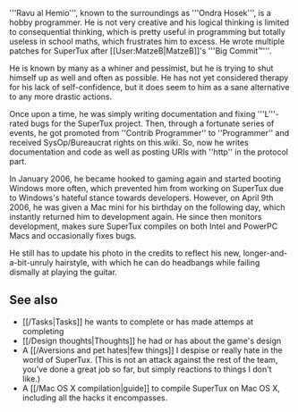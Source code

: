 '''Ravu al Hemio''', known to the surroundings as '''Ondra Hosek''', is a hobby programmer. He is not very creative and his logical thinking is limited to consequential thinking, which is pretty useful in programming but totally useless in school maths, which frustrates him to excess. He wrote multiple patches for SuperTux after [[User:MatzeB|MatzeB]]'s '''Big Commit&trade;'''.

He is known by many as a whiner and pessimist, but he is trying to shut himself up as well and often as possible. He has not yet considered therapy for his lack of self-confidence, but it does seem to him as a sane alternative to any more drastic actions.

Once upon a time, he was simply writing documentation and fixing '''L'''-rated bugs for the SuperTux project. Then, through a fortunate series of events, he got promoted from ''Contrib Programmer'' to ''Programmer'' and received SysOp/Bureaucrat rights on this wiki. So, now he writes documentation and code as well as posting URIs with ''http'' in the protocol part.

In January 2006, he became hooked to gaming again and started booting Windows more often, which prevented him from working on SuperTux due to Windows's hateful stance towards developers. However, on April 9th 2006, he was given a Mac mini for his birthday on the following day, which instantly returned him to development again. He since then monitors development, makes sure SuperTux compiles on both Intel and PowerPC Macs and occasionally fixes bugs.

He still has to update his photo in the credits to reflect his new, longer-and-a-bit-unruly hairstyle, with which he can do headbangs while failing dismally at playing the guitar.

## See also
* [[/Tasks|Tasks]] he wants to complete or has made attemps at completing
* [[/Design thoughts|Thoughts]] he had or has about the game's design
* A [[/Aversions and pet hates|few things]] I despise or really hate in the world of SuperTux. (This is not an attack against the rest of the team, you've done a great job so far, but simply reactions to things I don't like.)
* A [[/Mac OS X compilation|guide]] to compile SuperTux on Mac OS X, including all the hacks it encompasses.
